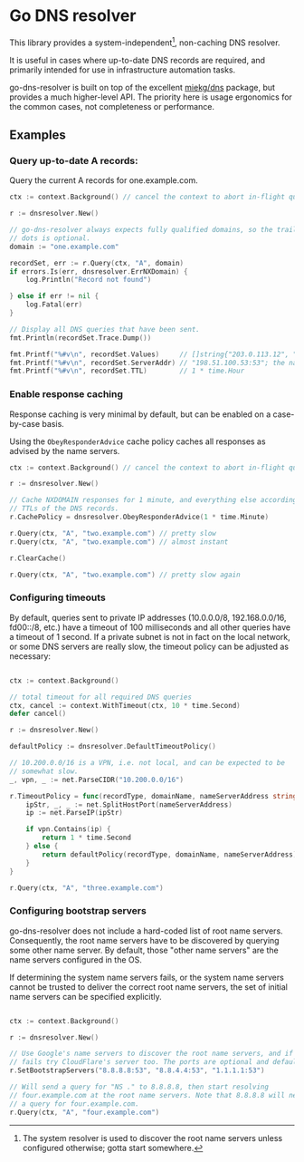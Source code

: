 # Go DNS resolver

This library provides a system-independent[^1], non-caching DNS resolver.

It is useful in cases where up-to-date DNS records are required, and primarily
intended for use in infrastructure automation tasks.

go-dns-resolver is built on top of the excellent [miekg/dns][miekgdns] package,
but provides a much higher-level API. The priority here is usage ergonomics for
the common cases, not completeness or performance.

[^1]: The system resolver is used to discover the root name servers unless
  configured otherwise; gotta start somewhere.


[miekgdns]: https://github.com/miekg/dns

## Examples

### Query up-to-date A records:

Query the current A records for one.example.com.

```go
ctx := context.Background() // cancel the context to abort in-flight queries

r := dnsresolver.New()

// go-dns-resolver always expects fully qualified domains, so the trailing
// dots is optional.
domain := "one.example.com"

recordSet, err := r.Query(ctx, "A", domain)
if errors.Is(err, dnsresolver.ErrNXDomain) {
    log.Println("Record not found")

} else if err != nil {
    log.Fatal(err)
}

// Display all DNS queries that have been sent. 
fmt.Println(recordSet.Trace.Dump())

fmt.Printf("%#v\n", recordSet.Values)     // []string{"203.0.113.12", "203.0.113.20", "203.0.113.80"}; the values of the A records
fmt.Printf("%#v\n", recordSet.ServerAddr) // "198.51.100.53:53"; the name server that answered the final query.
fmt.Printf("%#v\n", recordSet.TTL)        // 1 * time.Hour
```

### Enable response caching

Response caching is very minimal by default, but can be enabled on a
case-by-case basis.

Using the `ObeyResponderAdvice` cache policy caches all responses as advised
by the name servers.

```go
ctx := context.Background() // cancel the context to abort in-flight queries

r := dnsresolver.New()

// Cache NXDOMAIN responses for 1 minute, and everything else according to the
// TTLs of the DNS records.
r.CachePolicy = dnsresolver.ObeyResponderAdvice(1 * time.Minute)

r.Query(ctx, "A", "two.example.com") // pretty slow
r.Query(ctx, "A", "two.example.com") // almost instant

r.ClearCache()

r.Query(ctx, "A", "two.example.com") // pretty slow again
```

### Configuring timeouts

By default, queries sent to private IP addresses (10.0.0.0/8, 192.168.0.0/16,
fd00::/8, etc.) have a timeout of 100 milliseconds and all other queries have
a timeout of 1 second. If a private subnet is not in fact on the local
network, or some DNS servers are really slow, the timeout policy can be
adjusted as necessary:


```go

ctx := context.Background()

// total timeout for all required DNS queries
ctx, cancel := context.WithTimeout(ctx, 10 * time.Second)
defer cancel()

r := dnsresolver.New()

defaultPolicy := dnsresolver.DefaultTimeoutPolicy()

// 10.200.0.0/16 is a VPN, i.e. not local, and can be expected to be
// somewhat slow.
_, vpn, _ := net.ParseCIDR("10.200.0.0/16")

r.TimeoutPolicy = func(recordType, domainName, nameServerAddress string) time.Duration {
    ipStr, _, _ := net.SplitHostPort(nameServerAddress)
    ip := net.ParseIP(ipStr)

    if vpn.Contains(ip) {
        return 1 * time.Second
    } else {
        return defaultPolicy(recordType, domainName, nameServerAddress)
    }
}

r.Query(ctx, "A", "three.example.com")
```

### Configuring bootstrap servers

go-dns-resolver does not include a hard-coded list of root name servers.
Consequently, the root name servers have to be discovered by querying some
other name server. By default, those "other name servers" are the name servers
configured in the OS.

If determining the system name servers fails, or the system name servers
cannot be trusted to deliver the correct root name servers, the set of initial
name servers can be specified explicitly.

```go

ctx := context.Background()

r := dnsresolver.New()

// Use Google's name servers to discover the root name servers, and if that
// fails try CloudFlare's server too. The ports are optional and default to 53.
r.SetBootstrapServers("8.8.8.8:53", "8.8.4.4:53", "1.1.1.1:53")

// Will send a query for "NS ." to 8.8.8.8, then start resolving
// four.example.com at the root name servers. Note that 8.8.8.8 will never see
// a query for four.example.com.
r.Query(ctx, "A", "four.example.com")
```
